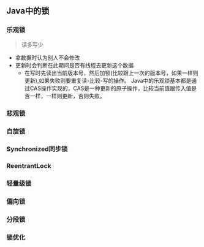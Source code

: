 ## Java中的锁
### 乐观锁
> 读多写少

- 拿数据时认为别人不会修改
- 更新时会判断在此期间是否有线程去更新这个数据
    - 在写时先读出当前版本号，然后加锁(比较跟上一次的版本号，如果一样则更新),如果失败则要重复读-比较-写的操作。
Java中的乐观锁基本都是通过CAS操作实现的，CAS是一种更新的原子操作，比较当前值跟传入值是否一样，一样则更新，否则失败。

### 悲观锁
### 自旋锁
### Synchronized同步锁
### ReentrantLock
### 轻量级锁
### 偏向锁
### 分段锁
### 锁优化